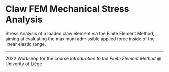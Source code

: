 # Claw FEM Mechanical Stress Analysis
Stress Analysis of a loaded claw element via the Finite Element Method, aiming at evaluating the maximum admissible applied force inside of the linear elastic range.
***
2022 Workshop for the course *Introduction to the Finite Element Method* @ Univerity of Liège
